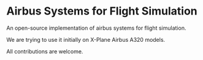 Airbus Systems for Flight Simulation
====================================

An open-source implementation of airbus systems for flight simulation.

We are trying to use it initially on X-Plane Airbus A320 models.

All contributions are welcome.
